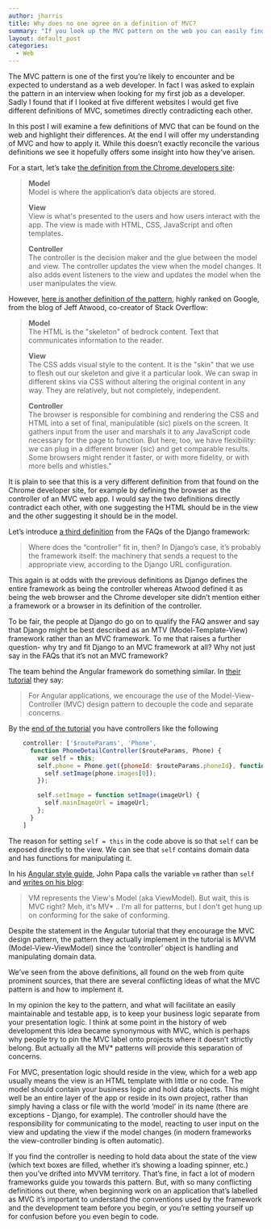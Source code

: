 ```yaml
---
author: jharris
title: Why does no one agree on a definition of MVC?
summary: "If you look up the MVC pattern on the web you can easily find definitions that differ and contradict each other.  In this post I'll look at some definitions of MVC and consider what the differences mean for applying the pattern in practice."
layout: default_post
categories:
  - Web
---
```


The MVC pattern is one of the first you’re likely to encounter and be expected to understand as a web developer.  In fact I was asked to explain the pattern in an interview when looking for my first job as a developer.  Sadly I found that if I looked at five different websites I would get five different definitions of MVC, sometimes directly contradicting each other.

In this post I will examine a few definitions of MVC that can be found on the web and highlight their differences.  At the end I will offer my understanding of MVC and how to apply it.  While this doesn’t exactly reconcile the various definitions we see it hopefully offers some insight into how they’ve arisen.

For a start, let’s take [the definition from the Chrome developers site](https://developer.chrome.com/apps/app_frameworks#mvc):

>
>**Model**  
>Model is where the application’s data objects are stored.  
>  
>**View**  
>View is what's presented to the users and how users interact with the app. The view is made with HTML, CSS, JavaScript and often templates. 
>
>**Controller**  
>The controller is the decision maker and the glue between the model and view. The controller updates the view when the model changes. It also adds event listeners to the view and updates the model when the user manipulates the view.


However, [here is another definition of the pattern](https://blog.codinghorror.com/understanding-model-view-controller/), highly ranked on Google, from the blog of Jeff Atwood, co-creator of Stack Overflow:

>**Model**  
>The HTML is the "skeleton" of bedrock content. Text that communicates information to the reader.
>
>**View**  
>The CSS adds visual style to the content. It is the "skin" that we use to flesh out our skeleton and give it a particular look. We can swap in different skins via CSS without altering the original content in any way. They are relatively, but not completely, independent.
>
>**Controller**  
>The browser is responsible for combining and rendering the CSS and HTML into a set of final, manipulatible (sic) pixels on the screen. It gathers input from the user and marshals it to any JavaScript code necessary for the page to function. But here, too, we have flexibility: we can plug in a different brower (sic) and get comparable results. Some browsers might render it faster, or with more fidelity, or with more bells and whistles."

It is plain to see that this is a very different definition from that found on the Chrome developer site, for example by defining the browser as the controller of an MVC web app.  I would say the two definitions directly contradict each other, with one suggesting the HTML should be in the view and the other suggesting it should be in the model.

Let’s introduce [a third definition](https://docs.djangoproject.com/en/1.9/faq/general/#django-appears-to-be-a-mvc-framework-but-you-call-the-controller-the-view-and-the-view-the-template-how-come-you-don-t-use-the-standard-names) from the FAQs of the Django framework:

>Where does the “controller” fit in, then? In Django’s case, it’s probably the framework itself: the machinery that sends a request to the appropriate view, according to the Django URL configuration.

This again is at odds with the previous definitions as Django defines the entire framework as being the controller whereas Atwood defined it as being the web browser and the Chrome developer site didn’t mention either a framework or a browser in its definition of the controller.

To be fair, the people at Django do go on to qualify the FAQ answer and say that Django might be best described as an MTV (Model-Template-View) framework rather than an MVC framework.  To me that raises a further question- why try and fit Django to an MVC framework at all?  Why not just say in the FAQs that it’s not an MVC framework?

The team behind the Angular framework do something similar.  In [their tutorial](https://docs.angularjs.org/tutorial/step_02) they say:

>For Angular applications, we encourage the use of the Model-View-Controller (MVC) design pattern to decouple the code and separate concerns.

By the [end of the tutorial](https://docs.angularjs.org/tutorial/step_13) you have controllers like the following

~~~ javascript
    controller: ['$routeParams', 'Phone',
      function PhoneDetailController($routeParams, Phone) {
        var self = this;
        self.phone = Phone.get({phoneId: $routeParams.phoneId}, function(phone) {
          self.setImage(phone.images[0]);
        });

        self.setImage = function setImage(imageUrl) {
          self.mainImageUrl = imageUrl;
        };
      }
    ]
~~~

The reason for setting ```self = this``` in the code above is so that ```self``` can be exposed directly to the view.  We can see that ```self``` contains domain data and has functions for manipulating it.  

In his [Angular style guide](https://github.com/johnpapa/angular-styleguide/tree/master/a1#controllers), John Papa calls the variable ```vm``` rather than ```self``` and [writes on his blog](https://johnpapa.net/angularjss-controller-as-and-the-vm-variable/):

>VM represents the View's Model (aka ViewModel). But wait, this is MVC right? Meh, it's MV* .. I'm all for patterns, but I don't get hung up on conforming for the sake of conforming.

Despite the statement in the Angular tutorial that they encourage the MVC design pattern, the pattern they actually implement in the tutorial is MVVM (Model-View-ViewModel) since the ‘controller’ object is handling and manipulating domain data.

We’ve seen from the above definitions, all found on the web from quite prominent sources, that there are several conflicting ideas of what the MVC pattern is and how to implement it.

In my opinion the key to the pattern, and what will facilitate an easily maintainable and testable app, is to keep your business logic separate from your presentation logic. I think at some point in the history of web development this idea became synonymous with MVC, which is perhaps why people try to pin the MVC label onto projects where it doesn’t strictly belong.  But actually all the MV* patterns will provide this separation of concerns.

For MVC, presentation logic should reside in the view, which for a web app usually means the view is an HTML template with little or no code.  The model should contain your business logic and hold data objects.  This might well be an entire layer of the app or reside in its own project, rather than simply having a class or file with the world ‘model’ in its name (there are exceptions - Django, for example).  The controller should have the responsibility for communicating to the model, reacting to user input on the view and updating the view if the model changes (in modern frameworks the view-controller binding is often automatic).

If you find the controller is needing to hold data about the state of the view (which text boxes are filled, whether it’s showing a loading spinner, etc.) then you’ve drifted into MVVM territory.  That’s fine, in fact a lot of modern frameworks guide you towards this pattern.  But, with so many conflicting definitions out there, when beginning work on an application that’s labelled as MVC it’s important to understand the conventions used by the framework and the development team before you begin, or you’re setting yourself up for confusion before you even begin to code.

